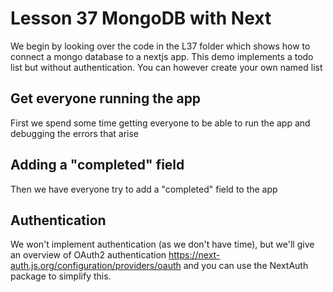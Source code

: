 # Lesson 37 MongoDB with Next
We begin by looking over the code in the L37 folder which shows how to connect a mongo database to a nextjs app.
This demo implements a todo list but without authentication. You can however create your own named list

## Get everyone running the app
First we spend some time getting everyone to be able to run the app
and debugging the errors that arise

## Adding a "completed" field
Then we have everyone try to add a "completed" field to the app

## Authentication
We won't implement authentication (as we don't have time), but we'll give an overview of OAuth2
authentication
https://next-auth.js.org/configuration/providers/oauth
and you can use the NextAuth package to simplify this.


